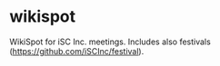 # wikispot
WikiSpot for iSC Inc. meetings. Includes also festivals (https://github.com/iSCInc/festival).
